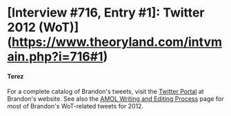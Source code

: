 # [Interview #716, Entry #1]: Twitter 2012 (WoT)](https://www.theoryland.com/intvmain.php?i=716#1)

#### Terez

For a complete catalog of Brandon's tweets, visit the
[Twitter Portal](http://brandonsanderson.com/article/)
at Brandon's website. See also the
[AMOL Writing and Editing Process](http://www.theoryland.com/intvmain.php?i=46)
page for most of Brandon's WoT-related tweets for 2012.

